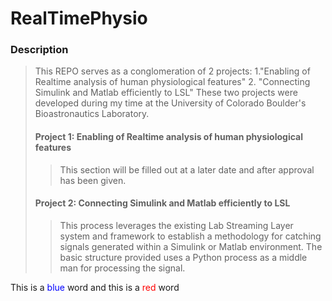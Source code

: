 # RealTimePhysio
### Description
> This REPO serves as a conglomeration of 2 projects:
> 1."Enabling of Realtime analysis of human physiological features"
> 2. "Connecting Simulink and Matlab efficiently to LSL"
> These two projects were developed during my time at the University of Colorado Boulder's Bioastronautics Laboratory.
> #### Project 1: Enabling of Realtime analysis of human physiological features
>>
>> This section will be filled out at a later date and after approval has been given.
>>
> #### Project 2: Connecting Simulink and Matlab efficiently to LSL
>> This process leverages the existing Lab Streaming Layer system and framework to establish a methodology for catching signals generated within a Simulink or Matlab environment. The basic structure provided uses a Python process as a middle man for processing the signal.
<style>
.blue { color: blue; }
.red { color: red; }
</style>

This is a <span class="blue">blue</span> word and this is a <span class="red">red</span> word
